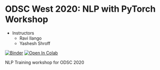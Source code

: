 # ODSC West 2020: NLP with PyTorch Workshop

* Instructors
  - Ravi Ilango
  - Yashesh Shroff

[![Binder](https://mybinder.org/badge_logo.svg)](https://mybinder.org/v2/gh/ravi-ilango/odsc2020_nlp/master)
[![Open In Colab](https://colab.research.google.com/assets/colab-badge.svg)](https://github.com/ravi-ilango/odsc2020_nlp)

NLP Training workshop for ODSC 2020
